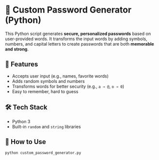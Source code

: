 # 🔐 Custom Password Generator (Python)

This Python script generates **secure, personalized passwords** based on user-provided words. It transforms the input words by adding symbols, numbers, and capital letters to create passwords that are both **memorable and strong**.

## 📌 Features
- Accepts user input (e.g., names, favorite words)
- Adds random symbols and numbers
- Transforms words for better security (e.g., `a → @`, `o → 0`)
- Easy to remember, hard to guess

## 🛠️ Tech Stack
- Python 3
- Built-in `random` and `string` libraries

## 🚀 How to Use
```bash
python custom_password_generator.py
